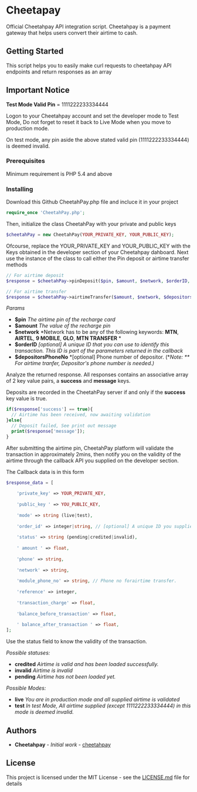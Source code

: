 # Cheetapay
Official Cheetahpay API integration script. Cheetahpay is a payment gateway that helps users convert their airtime to cash.

## Getting Started

This script helps you to easily make curl requests to cheetahpay API endpoints and return responses as an array

## Important Notice

**Test Mode Valid Pin** = 1111222233334444

Logon to your Cheetahpay account and set the developer mode to Test Mode, Do not forget to reset it back to Live Mode when you move to production mode.

On test mode, any pin aside the above stated valid pin (1111222233334444) is deemed invalid.


### Prerequisites

Minimum requirement is PHP 5.4 and above


### Installing

Download this Github CheetahPay.php file and incluce it in your project

```php
require_once 'CheetahPay.php';
```

Then, initialize the class CheetahPay with your private and public keys

```php
$cheetahPay = new CheetahPay(YOUR_PRIVATE_KEY, YOUR_PUBLIC_KEY);
```

Ofcourse, replace the YOUR_PRIVATE_KEY and YOUR_PUBLIC_KEY with the Keys obtained in the developer section of your Cheetahpay dahboard.
Next use the instance of the class to call either the Pin deposit or airtime transfer methods

```php
// For airtime deposit
$response = $cheetahPay->pinDeposit($pin, $amount, $network, $orderID, $depositorsPhoneNo); // For Pin Deposit

// For airtime transfer
$response = $cheetahPay->airtimeTransfer($amount, $network, $depositorsPhoneNo, $orderID);

```

*Params*
 * **$pin** *The airtime pin of the recharge card*
 * **$amount** *The value of the recharge pin*
 * **$network** *Network has to be any of the following keywords: **MTN**, **AIRTEL**, **9 MOBILE**, **GLO**, **MTN TRANSFER** *
 * **$orderID** *[optional] A unique ID that you can use to identify this transaction. This ID is part of the parameters returned in the callback*
 * **$depositorsPhoneNo** *[optional] Phone number of depositor. (**Note: ** For airtime tranfer, Depositor's phone number is needed.)*

Analyze the returned response. All responses contains an associative array of 2 key value pairs, a **success** and **message** keys. 

Deposits are recorded in the CheetahPay server if and only if the **success** key value is true.

```php
if($response['success'] == true){
  // Airtime has been received, now awaiting validation
}else{
  // Deposit failed, See print out message
  print($response['message']);
}
```

After submitting the airtime pin, CheetahPay platform will validate the transaction in approximately 2mins, 
then notify you on the validity of the airtime through the callback API you supplied on the developer section.

The Callback data is in this form

```php
$response_data = [
	
	'private_key' => YOUR_PRIVATE_KEY,
	
	'public_key ' => YOU_PUBLIC_KEY,
	
	'mode' => string (live|test),
	
	'order_id' => integer|string, // [optional] A unique ID you supplied to enable you identify this transaction
	
	'status' => string (pending|credited|invalid),
	
	' amount ' => float,
				
	'phone' => string,
	
	'network' => string,
	
	'module_phone_no' => string, // Phone no forairtime transfer.
	
	'reference' => integer,
	
	'transaction_charge' => float,
	
	'balance_before_transaction' => float,
	
	' balance_after_transaction ' => float,
];
```

Use the status field to know the validity of the transaction.

*Possible statuses:*
* **credited** *Airtime is valid and  has been loaded successfully.*
* **invalid** *Airtime is invalid*
* **pending** *Airtime has not been loaded yet.*

*Possible Modes:*
* **live** *You are in production mode and all supplied airtime is validated*
* **test** *In test Mode, All airtime supplied (except 1111222233334444) in this mode is deemed invalid.*


## Authors

* **Cheetahpay** - *Initial work* - [cheetahpay](https://github.com/cheetahpay)


## License

This project is licensed under the MIT License - see the [LICENSE.md](LICENSE.md) file for details

